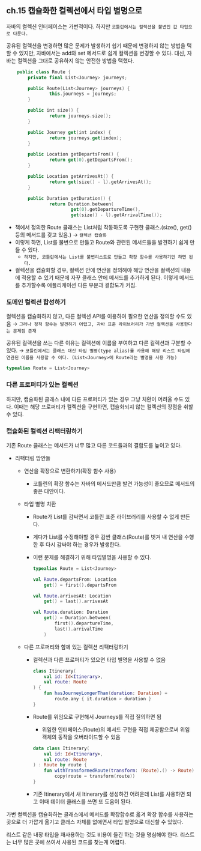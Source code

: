 ## ch.15 캡슐화한 컬렉션에서 타입 별명으로

자바의 컬렉션 인터페이스는 가변적이다. 하지만 `코틀린에서는 컬렉션을 불변인 값 타입으로 다룬다.`

공유된 컬렉션을 변경하면 많은 문제가 발생하기 쉽기 때문에 변경하지 않는 방법을 택할 수 있지만, 자바에서는 add와 set 메서드로 쉽게 컬렉션을 변경할 수 있다. 대신, 자바는 컬렉션을 그대로 공유하지 않는 안전한 방법을 택했다.

```kotlin
	public class Route {
		private final List<Journey> journeys;

		public Route(List<Journey> journeys) {
				this.journeys = journeys;
		}

		public int size() {
				return journeys.size();
		}

		public Journey get(int index) {
				return journeys.get(index);
		}

		public Location getDepartsFrom() {
				return get(0).getDepartsFrom();
		}

		public Location getArrivesAt() {
				return get(size() - l).getArrivesAt();
		}

		public Duration getDuration() {
				return Duration.between(
						get(0).getDepartureTime(),
						get(size() - l).getArrivalTime());

```

- 책에서 정의한 Route 클래스는 List처럼 작동하도록 구현한 클래스.(size(), get() 등의 메서드를 갖고 있음.) → `컬렉션 캡슐화`
- 이렇게 하면, List를 불변으로 만들고 Route와 관련된 메서드들을 발견하기 쉽게 만들 수 있다.
    - `하지만, 코틀린에서는 List를 불변리스트로 만들고 확장 함수를 사용하기만 하면 된다.`
- 컬렉션을 캡슐화할 경우, 컬렉션 안에 연산을 정의해야 해당 연산을 컬렉션의 내용에 적용할 수 있기 때문에 자꾸 클래스 안에 메서드를 추가하게 된다. 이렇게 메서드를 추가할수록 애플리케이션 다른 부분과 결합도가 커짐.

### 도메인 컬렉션 합성하기

컬렉션을 캡슐화하지 않고, 다른 컬렉션 API를 이용하여 필요한 연산을 정의할 수도 있음 → `그러나 정적 함수는 발견하기 어렵고, 자바 표준 라이브러리가 가변 컬렉션을 사용한다는 문제점 존재`

공유된 컬렉션을 쓰는 다른 이유는 컬렉션에 이름을 부여하고 다른 컬렉션과 구분할 수 있다. → `코틀린에서는 클래스 대신 타입 별명(type alias)를 사용해 해당 리스트 타입에 연관된 이름을 사용할 수 이다. (List<Journey>에 Route라는 별명을 사용 가능)`

```kotlin
typealias Route = List<Journey>
```

### 다른 프로퍼티가 있는 컬렉션

하지만, 캡슐화된 클래스 내에 다른 프로퍼티가 있는 경우 그냥 치환이 어려울 수도 있다. 이때는 해당 프로퍼티가 컬렉션을 구현하면, 캡슐화되지 않는 컬렉션의 장점을 취할 수 있다.

### 캡슐화된 컬렉션 리팩터링하기

기존 Route 클래스는 메서드가 너무 많고 다른 코드들과의 결합도를 높이고 있다. 

- 리팩터링 방안들
    - 연산을 확장으로 변환하기(확장 함수 사용)
        - 코틀린의 확장 함수는 자바의 메서드만큼 발견 가능성이 좋으므로 메서드의 좋은 대안이다.
    - 타입 별명 치환
        - Route가 List<Journey>를 감싸면서 코틀린 표준 라이브러리를 사용할 수 없게 만든다.
        - 게다가 List를 수정해야할 경우 감싼 클래스(Route)를 벗겨 내 연산을 수행한 후 다시 감싸야 하는 경우가 발생한다.
        - 이런 문제를 해결하기 위해 타입별명을 사용할 수 있다.
            
            ```kotlin
            typealias Route = List<Journey>
            
            val Route.departsFrom: Location
            	get() = first().departsFrom
            
            val Route.arrivesAt: Location
            	get() = last().arrivesAt
            
            val Route.duration: Duration
            	get() = Duration.between(
            		first().departureTime,
            		last().arrivalTime
            	)
            ```
            
    - 다른 프로퍼티와 함께 있는 컬렉션 리팩터링하기
        - 컬렉션과 다른 프로퍼티가 있으면 타입 별명을 사용할 수 없음
            
            ```kotlin
            class Itinerary(
            	val id: Id<Itinerary>,
            	val route: Route
            ) {
            	fun hasJourneyLongerThan(duration: Duration) =
            		route.any { it.duration > duration }
            }
            ```
            
        - Route를 위임으로 구현해서 Journeys를 직접 질의하면 됨
            - 위임한 인터페이스(Route)의 메서드 구현을 직접 제공함으로써 위임 객체의 동작을 오버라이드할 수 있음
            
            ```kotlin
            data class Itinerary(
            	val id: Id<Itinerary>,
            	val route: Route
            ) : Route by route {
            	fun withTransformedRoute(transform: (Route).() -> Route) =
            		copy(route = transform(route))
            }
            ```
            
        - 기존 Itinerary에서 새 Itinerary를 생성하긴 어려운데 List<Journey>를 사용하면 되고 이때 데이터 클래스를 쓰면 또 도움이 된다.

가변 컬렉션을 캡슐화하는 클래스에서 메서드를 확장함수로 옮겨 확장 함수를 사용하는 곳으로 더 가깝게 옮기고 클래스 자체를 없애면서 타입 별명으로 대신할 수 있었다.

리스트 같은 내장 타입을 재사용하는 것도 비용이 들긴 하는 것을 명심해야 한다. 리스트는 너무 많은 곳에 쓰여서 사용된 코드를 찾는게 어렵다.
